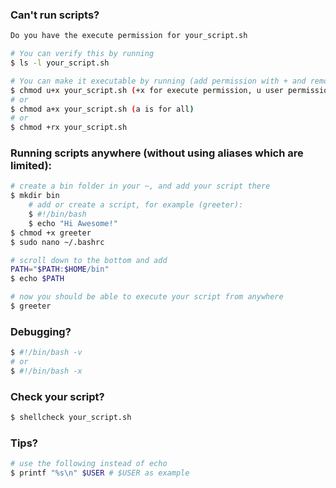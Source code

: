 ### Can't run scripts?
```bash
Do you have the execute permission for your_script.sh

# You can verify this by running 
$ ls -l your_script.sh

# You can make it executable by running (add permission with + and remove it with -) [https://tldp.org/LDP/intro-linux/html/sect_03_04.html]
$ chmod u+x your_script.sh (+x for execute permission, u user permission (adding execute permission only to the user who owns this file))
# or
$ chmod a+x your_script.sh (a is for all)
# or
$ chmod +rx your_script.sh
```

### Running scripts anywhere (without using aliases which are limited):
```bash
# create a bin folder in your ~, and add your script there
$ mkdir bin
    # add or create a script, for example (greeter): 
    $ #!/bin/bash
    $ echo "Hi Awesome!"
$ chmod +x greeter
$ sudo nano ~/.bashrc

# scroll down to the bottom and add
PATH="$PATH:$HOME/bin"
$ echo $PATH

# now you should be able to execute your script from anywhere
$ greeter
```

### Debugging?
```bash
$ #!/bin/bash -v
# or
$ #!/bin/bash -x
```

### Check your script?
```bash
$ shellcheck your_script.sh
```

### Tips?
```bash
# use the following instead of echo
$ printf "%s\n" $USER # $USER as example
```
